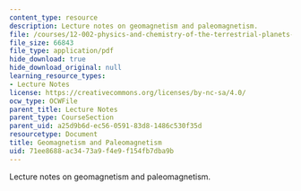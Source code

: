 ```yaml
---
content_type: resource
description: Lecture notes on geomagnetism and paleomagnetism.
file: /courses/12-002-physics-and-chemistry-of-the-terrestrial-planets-fall-2008/71ee8688ac3473a9f4e9f154fb7dba9b_MIT12_002f08_lec19.pdf
file_size: 66843
file_type: application/pdf
hide_download: true
hide_download_original: null
learning_resource_types:
- Lecture Notes
license: https://creativecommons.org/licenses/by-nc-sa/4.0/
ocw_type: OCWFile
parent_title: Lecture Notes
parent_type: CourseSection
parent_uid: a25d9b6d-ec56-0591-83d8-1486c530f35d
resourcetype: Document
title: Geomagnetism and Paleomagnetism
uid: 71ee8688-ac34-73a9-f4e9-f154fb7dba9b
---
```

Lecture notes on geomagnetism and paleomagnetism.